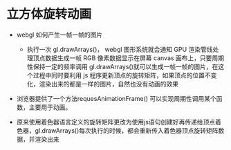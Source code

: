 # 立方体旋转动画

- webgl 如何产生一帧一帧的图片
  - 执行一次 gl.drawArrays()， webgl 图形系统就会通知 GPU 渲染管线处理顶点数据生成一帧 RGB 像素数据显示在屏幕 canvas 画布上，只要周期性保持一定的频率调用 gl.drawArrays()就可以生成一帧一帧的图片，在这个过程中同时要利用 js 程序更新顶点的旋转矩阵，如果顶点的位置不变化，渲染出来的都是一样的图片，自然也没有动画的效果

- 浏览器提供了一个方法requesAnimationFrame() 可以实现周期性调用某个函数，主要用于动画。

- 原来使用着色器语言定义的旋转矩阵更改为使用js语句创建好再传递给顶点着色器，gl.drawArrays()每次执行的时候，都会重新传入着色器顶点旋转矩阵数据，并渲染出来